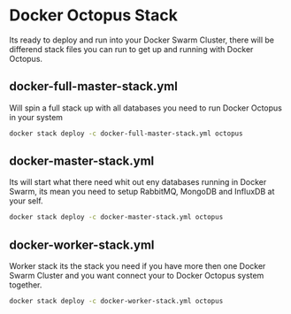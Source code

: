 # Docker Octopus Stack
Its ready to deploy and run into your Docker Swarm Cluster, there will be differend stack files you can run to get up and running with Docker Octopus.

## docker-full-master-stack.yml
Will spin a full stack up with all databases you need to run Docker Octopus in your system

``` bash
docker stack deploy -c docker-full-master-stack.yml octopus
```

## docker-master-stack.yml
Its will start what there need whit out eny databases running in Docker Swarm, its mean you need to setup RabbitMQ, MongoDB and InfluxDB at your self.

``` bash
docker stack deploy -c docker-master-stack.yml octopus
```

## docker-worker-stack.yml
Worker stack its the stack you need if you have more then one Docker Swarm Cluster and you want connect your to Docker Octopus system together.

``` bash
docker stack deploy -c docker-worker-stack.yml octopus
```